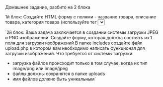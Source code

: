 Домашнее задание, разбито на 2 блока

1й блок:
Создайте HTML форму с полями - название товара, описание товара, категория товара (используйте тег <select>), 
цена, а также кнопку "Добавить" с типом "submit". 
Форма должна иметь метод POST и переадресовываться на файл "add_product.php" из папки "includes".
В файле "add_product.php" вы должны получить значения этих полей и сохранить в файл products.txt. 
Например:
Название товара: Игрушки Marvel
Описание: Лучший набор с фигурками героев Marvel.
Категория товара: Детские игрушки
Цена: 1000 рублей


`2й блок:
Ваша задача заключается в создании системы загрузки JPEG и PNG изображений.
Создайте форму, которая должна состоять из 1 поля для загрузки изображений
В папке includes создайте файл upload.php в котором вам необходимо написать функционал для загрузки изображений.
Что требуется от системы загрузки:
- загрузка файлов происходит только в том случае, когда их тип image/png или image/jpeg
- файлы должны сохранятся в папке uploads
- имя файлов должно быть уникальным`